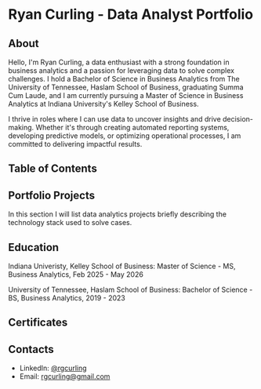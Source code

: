 # Ryan Curling - Data Analyst Portfolio

## About
Hello, I'm Ryan Curling, a data enthusiast with a strong foundation in business analytics and a passion for leveraging data to solve complex challenges. I hold a Bachelor of Science in Business Analytics from The University of Tennessee, Haslam School of Business, graduating Summa Cum Laude, and I am currently pursuing a Master of Science in Business Analytics at Indiana University's Kelley School of Business.

I thrive in roles where I can use data to uncover insights and drive decision-making. Whether it's through creating automated reporting systems, developing predictive models, or optimizing operational processes, I am committed to delivering impactful results.

## Table of Contents

## Portfolio Projects
In this section I will list data analytics projects briefly describing the technology stack used to solve cases.

## Education
Indiana Univeristy, Kelley School of Business: 
Master of Science - MS, Business Analytics,
Feb 2025 - May 2026

University of Tennessee, Haslam School of Business:
Bachelor of Science - BS, Business Analytics, 
2019 - 2023

## Certificates


## Contacts
- LinkedIn: [@rgcurling](https://www.linkedin.com/in/ryan-curling-79813b1b8/)
- Email: rgcurling@gmail.com
